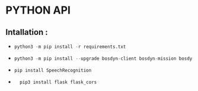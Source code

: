 # PYTHON API
## Intallation :
- ```python  
  python3 -m pip install -r requirements.txt 
  ```
- ```python 
  python3 -m pip install --upgrade bosdyn-client bosdyn-mission bosdyn-choreography-client
  ```
- ```python 
  pip install SpeechRecognition 
  ```
- ```python 
    pip3 install flask flask_cors
  ```

